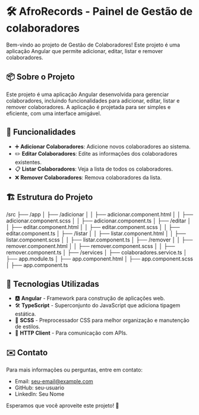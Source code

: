 # 🛠️ AfroRecords - Painel de Gestão de colaboradores

Bem-vindo ao projeto de Gestão de Colaboradores! Este projeto é uma aplicação Angular que permite adicionar, editar, listar e remover colaboradores. 


## 📦 Sobre o Projeto

Este projeto é uma aplicação Angular desenvolvida para gerenciar colaboradores, incluindo funcionalidades para adicionar, editar, listar e remover colaboradores. A aplicação é projetada para ser simples e eficiente, com uma interface amigável.

## 🚀 Funcionalidades

- ➕ **Adicionar Colaboradores**: Adicione novos colaboradores ao sistema.
- ✏️ **Editar Colaboradores**: Edite as informações dos colaboradores existentes.
- 📋 **Listar Colaboradores**: Veja a lista de todos os colaboradores.
- ❌ **Remover Colaboradores**: Remova colaboradores da lista.

## 🏗️ Estrutura do Projeto

/src
├── /app
│ ├── /adicionar
│ │ ├── adicionar.component.html
│ │ ├── adicionar.component.scss
│ │ ├── adicionar.component.ts
│ ├── /editar
│ │ ├── editar.component.html
│ │ ├── editar.component.scss
│ │ ├── editar.component.ts
│ ├── /listar
│ │ ├── listar.component.html
│ │ ├── listar.component.scss
│ │ ├── listar.component.ts
│ ├── /remover
│ │ ├── remover.component.html
│ │ ├── remover.component.scss
│ │ ├── remover.component.ts
│ ├── /services
│ ├── colaboradores.service.ts
│ ├── app.module.ts
│ ├── app.component.html
│ ├── app.component.scss
│ ├── app.component.ts




## 🔧 Tecnologias Utilizadas

- 🅰️ **Angular** - Framework para construção de aplicações web.
- 🛠️ **TypeScript** - Superconjunto do JavaScript que adiciona tipagem estática.
- 🎨 **SCSS** - Preprocessador CSS para melhor organização e manutenção de estilos.
- 📡 **HTTP Client** - Para comunicação com APIs.


## ✉️ Contato

Para mais informações ou perguntas, entre em contato:

- Email: seu-email@example.com
- GitHub: seu-usuario
- LinkedIn: Seu Nome

Esperamos que você aproveite este projeto! 🚀
